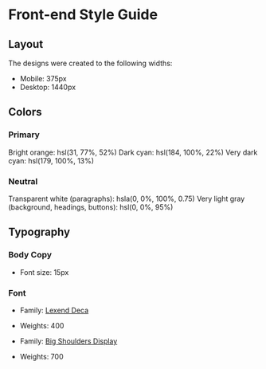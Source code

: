 # Front-end Style Guide

## Layout

The designs were created to the following widths:

- Mobile: 375px
- Desktop: 1440px

## Colors

### Primary

Bright orange: hsl(31, 77%, 52%) Dark cyan: hsl(184, 100%, 22%) Very dark cyan:
hsl(179, 100%, 13%)

### Neutral

Transparent white (paragraphs): hsla(0, 0%, 100%, 0.75) Very light gray
(background, headings, buttons): hsl(0, 0%, 95%)

## Typography

### Body Copy

- Font size: 15px

### Font

- Family: [Lexend Deca](https://fonts.google.com/specimen/Lexend+Deca)
- Weights: 400

- Family:
  [Big Shoulders Display](https://fonts.google.com/specimen/Big+Shoulders+Display)
- Weights: 700
